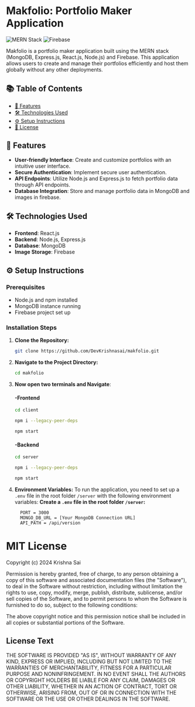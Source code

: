 # Makfolio: Portfolio Maker Application  



![MERN Stack](https://img.shields.io/badge/MERN-Stack-blue) ![Firebase](https://img.shields.io/badge/Firebase-Integration-yellow)

Makfolio is a portfolio maker application built using the MERN stack (MongoDB, Express.js, React.js, Node.js) and Firebase. This application allows users to create and manage their portfolios efficiently and host them globally without any other deployments.

## 📚 Table of Contents

- [🚀 Features](#features)
- [🛠️ Technologies Used](#technologies-used)
- [⚙️ Setup Instructions](#setup-instructions)
- [📝 License](#license)

## 🚀 Features

- **User-friendly Interface**: Create and customize portfolios with an intuitive user interface.
- **Secure Authentication**: Implement secure user authentication.
- **API Endpoints**: Utilize Node.js and Express.js to fetch portfolio data through API endpoints.
- **Database Integration**: Store and manage portfolio data in MongoDB and images in firebase.

## 🛠️ Technologies Used

- **Frontend**: React.js
- **Backend**: Node.js, Express.js
- **Database**: MongoDB
- **Image Storage**: Firebase

## ⚙️ Setup Instructions

### Prerequisites

- Node.js and npm installed
- MongoDB instance running
- Firebase project set up

### Installation Steps

1. **Clone the Repository:**
   ```bash
   git clone https://github.com/DevKrishnasai/makfolio.git
   ```
2. **Navigate to the Project Directory:**
   ```bash
   cd makfolio
   ```
3. **Now open two terminals and Navigate**:
      #### -Frontend
      ```bash
      cd client
      ```
      ```bash
      npm i --legacy-peer-deps
      ```
      ```bash
      npm start 
      ```
      #### -Backend
      ```bash
      cd server
      ```
      ```bash
      npm i --legacy-peer-deps
      ```
      ```bash
      npm start
      ```
4. **Environment Variables:**
      To run the application, you need to set up a `.env` file in the root folder `/server` with the following environment variables:
      **Create a `.env` file in the root folder `/server`:**

         PORT = 3000
         MONGO_DB_URL = [Your MongoDB Connection URL]
         API_PATH = /api/version
   
# MIT License

Copyright (c) 2024 Krishna Sai

Permission is hereby granted, free of charge, to any person obtaining a copy
of this software and associated documentation files (the "Software"), to deal
in the Software without restriction, including without limitation the rights
to use, copy, modify, merge, publish, distribute, sublicense, and/or sell
copies of the Software, and to permit persons to whom the Software is
furnished to do so, subject to the following conditions:

The above copyright notice and this permission notice shall be included in all
copies or substantial portions of the Software.

## License Text

THE SOFTWARE IS PROVIDED "AS IS", WITHOUT WARRANTY OF ANY KIND, EXPRESS OR
IMPLIED, INCLUDING BUT NOT LIMITED TO THE WARRANTIES OF MERCHANTABILITY,
FITNESS FOR A PARTICULAR PURPOSE AND NONINFRINGEMENT. IN NO EVENT SHALL THE
AUTHORS OR COPYRIGHT HOLDERS BE LIABLE FOR ANY CLAIM, DAMAGES OR OTHER
LIABILITY, WHETHER IN AN ACTION OF CONTRACT, TORT OR OTHERWISE, ARISING FROM,
OUT OF OR IN CONNECTION WITH THE SOFTWARE OR THE USE OR OTHER DEALINGS IN THE
SOFTWARE.

   
   
